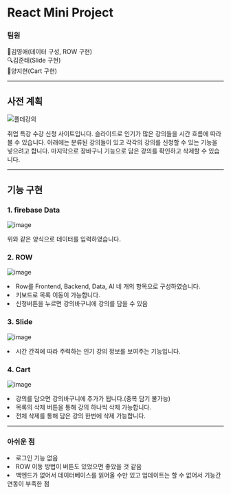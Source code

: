 
# React Mini Project

### 팀원
:balloon:김영애(데이터 구성, ROW 구현)
<br>
:mag:김준태(Slide 구현)
<br>
:sheep:양지현(Cart 구현)

---
## 사전 계획 

![플데강의](https://user-images.githubusercontent.com/97663140/157452978-422c3b6b-6d53-41d4-9b73-c97ad87521ce.png)

취업 특강 수강 신청 사이트입니다. 
슬라이드로 인기가 많은 강의들을 시간 흐름에 따라 볼 수 있습니다. 아래에는 분류된 강의들이 있고 각각의  강의를 신청할 수 있는 기능을 넣으려고 합니다. 마지막으로 장바구니 기능으로 담은 강의를 확인하고 삭제할 수 있습니다. 


---
## 기능 구현 

### 1. firebase Data
![image](https://user-images.githubusercontent.com/97663140/158059726-5be9d0bb-77ec-4863-bc11-1217a7bfa05f.png)

위와 같은 양식으로 데이터를 입력하였습니다. 

### 2. ROW

![image](https://user-images.githubusercontent.com/97663140/158059352-0a1a7200-3bd3-433b-8321-d6792a7a6316.png)


<li>Row를 Frontend, Backend, Data, AI 네 개의 항목으로 구성하였습니다.

<li>키보드로 목록 이동이 가능합니다.

<li>신청버튼을 누르면 강의바구니에 강의를 담을 수 있음

### 3. Slide
  
 ![image](https://user-images.githubusercontent.com/97663140/158084109-b806ff9f-be37-495a-8cee-92b1898eba23.png)


<li>시간 간격에 따라 주력하는 인기 강의 정보를 보여주는 기능입니다.

### 4. Cart 

![image](https://user-images.githubusercontent.com/97663140/158045938-2e225b28-18ed-4529-a414-0bc6bfcb4044.png)

<li>강의를 담으면 강의바구니에 추가가 됩니다.(중복 담기 불가능)
<li>목록의 삭제 버튼을 통해 강의 하나씩 삭제 가능합니다. 
<li>전체 삭제를 통해 담은 강의 한번에 삭제 가능합니다.



--- 
### 아쉬운 점
<li>로그인 기능 없음
<li>ROW 이동 방법이 버튼도 있었으면 좋았을 것 같음
<li>백엔드가 없어서 데이터베이스를 읽어올 수만 있고 업데이트는 할 수 없어서 기능간 연동이 부족한 점
